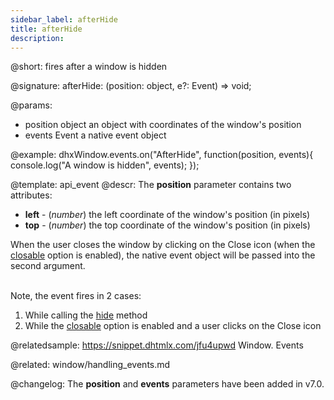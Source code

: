 ```yaml
---
sidebar_label: afterHide
title: afterHide
description: 
---          
```


@short: fires after a window is hidden

@signature: afterHide: (position: object, e?: Event) => void;

@params:
- position  object      an object with coordinates of the window's position
- events    Event       a native event object

@example:
dhxWindow.events.on("AfterHide", function(position, events){
    console.log("A window is hidden", events);
});


@template: api_event
@descr:
The **position** parameter contains two attributes:

- **left** - (*number*)	the left coordinate of the window's position (in pixels)
- **top** - (*number*)	the top coordinate of the window's position (in pixels)

When the user closes the window by clicking on the Close icon (when the <a href="https://docs.dhtmlx.com/suite/window__api__window_closable_config.html">closable</a> option is enabled), the native event object will be passed into the second argument.

<br/>
Note, the event fires in 2 cases:

1. While calling the [hide](window/api/window_hide_method.md) method
2. While the [closable](window/api/window_closable_config.md) option is enabled and a user clicks on the Close icon


@relatedsample: https://snippet.dhtmlx.com/jfu4upwd	Window. Events

@related: window/handling_events.md

@changelog: 
The **position** and **events** parameters have been added in v7.0.
